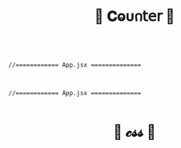
<h1  align="center" > 🍄 𝐂ⱺυ𐓣𝗍𝖾𝗋 🥠</h1>

<h1  align="center" > 

<img  src="" width="" height=""/>

</h1>

```JSX

//============ App.jsx ============== 


```

```JSX

//============ App.jsx ============== 


```

<h1  align="center" >🌽 𝓬𝓼𝓼 🪻</h1>

```css


```
